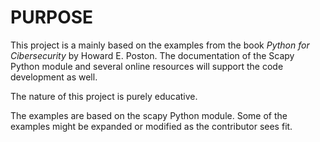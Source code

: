 # PURPOSE

This project is a mainly based on the examples from the book _Python for Cibersecurity_ by Howard E. Poston. The documentation of the Scapy Python module and several online resources will support the code development as well.

The nature of this project is purely educative. 

The examples are based on the scapy Python module. Some of the examples might be expanded or modified as the contributor sees fit. 

